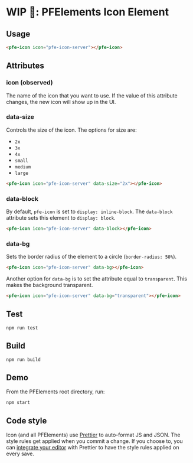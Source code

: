 # WIP 🐣: PFElements Icon Element

## Usage

```html
<pfe-icon icon="pfe-icon-server"></pfe-icon>
```

## Attributes

### icon (observed)

The name of the icon that you want to use. If the value of this attribute changes, the new icon will show up in the UI.

### data-size

Controls the size of the icon. The options for size are:
- `2x`
- `3x`
- `4x`
- `small`
- `medium`
- `large`

```html
<pfe-icon icon="pfe-icon-server" data-size="2x"></pfe-icon>
```

### data-block

By default, `pfe-icon` is set to `display: inline-block`. The `data-block` attribute sets this element to `display: block`.

```html
<pfe-icon icon="pfe-icon-server" data-block></pfe-icon>
```

### data-bg

Sets the border radius of the element to a circle (`border-radius: 50%`).

```html
<pfe-icon icon="pfe-icon-server" data-bg></pfe-icon>
```

Another option for `data-bg` is to set the attribute equal to `transparent`. This makes the background transparent.

```html
<pfe-icon icon="pfe-icon-server" data-bg="transparent"></pfe-icon>
```

## Test

    npm run test

## Build

    npm run build

## Demo

From the PFElements root directory, run:

    npm start

## Code style

Icon (and all PFElements) use [Prettier][prettier] to auto-format JS and JSON. The style rules get applied when you commit a change. If you choose to, you can [integrate your editor][prettier-ed] with Prettier to have the style rules applied on every save.

[prettier]: https://github.com/prettier/prettier/
[prettier-ed]: https://prettier.io/docs/en/editors.html
[web-component-tester]: https://github.com/Polymer/web-component-tester
